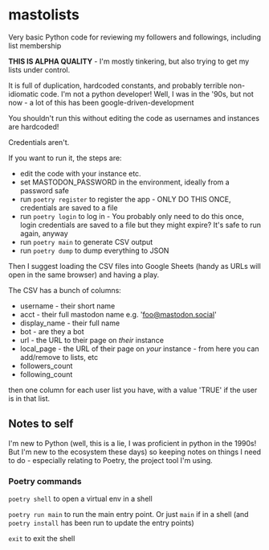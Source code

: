 # mastolists

Very basic Python code for reviewing my followers and followings, including list membership

**THIS IS ALPHA QUALITY** - I'm mostly tinkering, but also trying to get my lists under control.

It is full of duplication, hardcoded constants, and probably terrible non-idiomatic code.  I'm not a python developer!  Well, I was in the '90s, but not now - a lot of this has been google-driven-development

You shouldn't run this without editing the code as usernames and instances are hardcoded!

Credentials aren't.

If you want to run it, the steps are:

- edit the code with your instance etc.
- set MASTODON_PASSWORD in the environment, ideally from a password safe
- run `poetry register` to register the app - ONLY DO THIS ONCE, credentials are saved to a file
- run `poetry login` to log in - You probably only need to do this once, login credentials are saved to a file but they might expire? It's safe to run again, anyway
- run `poetry main` to generate CSV output
- run `poetry dump` to dump everything to JSON

Then I suggest loading the CSV files into Google Sheets (handy as URLs will open in the same browser) and having a play.

The CSV has a bunch of columns:

- username - their short name
- acct - their full mastodon name e.g. 'foo@mastodon.social'
- display_name - their full name
- bot - are they a bot
- url - the URL to their page on _their_ instance
- local_page - the URL of their page on _your_ instance - from here you can add/remove to lists, etc
- followers_count
- following_count

then one column for each user list you have, with a value 'TRUE' if the user is in that list.

## Notes to self

I'm new to Python (well, this is a lie, I was proficient in python in the 1990s! But I'm new to the ecosystem these days) so keeping notes on things I need to do - especially relating to Poetry, the project tool I'm using.

### Poetry commands

`poetry shell` to open a virtual env in a shell

`poetry run main` to run the main entry point.  Or just `main` if in a shell (and `poetry install` has been run to update the entry points)

`exit` to exit the shell
